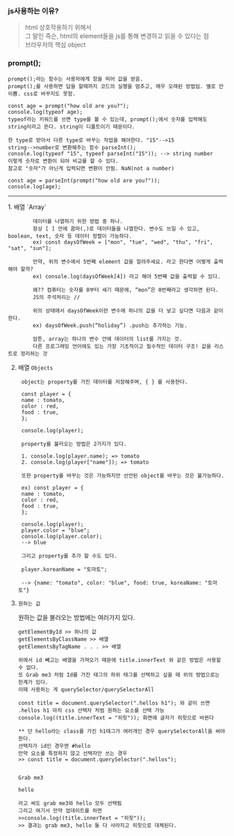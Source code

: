 ### js사용하는 이유?

 > html 상호작용하기 위해서 <br>
그 말인 즉슨, html의 element들을 js를 통해 변경하고 읽을 수 있다는 점 <br>
브라우저의 핵심 object 


### prompt();


    prompt();라는 함수는 사용자에게 창을 띄어 값을 받음.
    prompt();를 사용하면 답을 할때까지 코드의 실행을 멈추고, 매우 오래된 방법임. 별로 안이쁨. css로 바꾸지도 못함.

    const age = prompt("how old are you?");
    console.log(typeof age);
    typeof라는 키워드를 쓰면 type를 볼 수 있는데, prompt();에서 숫자를 입력해도 string이라고 뜬다. string이 디폴트이기 때문이다.

    한 type로 받아서 다른 type로 바꾸는 작업을 해야한다. "15"-->15
    string-->number로 변환해주는 함수 parseInt();
    console.log(typeof "15", typeof parseInt("15")); --> string number
    이렇게 숫자로 변환이 되야 비교를 할 수 있다.
    참고로 "숫자"가 아닌게 입력되면 변환이 안됨. NaN(not a number)

    const age = parseInt(prompt("how old are you?"));
    console.log(age);


<hr>
1. 배열 `Array`


    
            데이터를 나열하기 위한 방법 중 하나.
            항상 [ ] 안에 콤마(,)로 데이터들을 나열한다. 변수도 쓰일 수 있고, boolean, text, 숫자 등 데이터 정렬이 가능하다.
            ex) const daysOfWeek = ["mon", "tue", "wed", "thu", "fri", "sat", "sun"];

            만약, 위의 변수에서 5번째 element 값을 알려주세요. 라고 한다면 어떻게 출력해야 할까?
            ex) console.log(daysOfWeek[4]) 라고 해야 5번째 값을 출력할 수 있다.

            왜?? 컴퓨터는 숫자를 0부터 세기 때문에, “mon”은 0번째라고 생각하면 된다.
            JS의 주석처리는 //

            위의 상태에서 daysOfWeek이란 변수에 하나의 값을 더 넣고 싶다면 다음과 같이한다.
            ex) daysOfWeek.push(“holiday”) .push는 추가하는 기능.

            암튼, array는 하나의 변수 안에 데이터의 list를 가지는 것. 
            다른 프로그래밍 언어에도 있는 가장 기초적이고 필수적인 데이터 구조! 값을 리스트로 정리하는 것

2. 배열 `Objects`

        object는 property를 가진 데이터를 저장해주며, { } 를 사용한다.

        const player = {
        name : tomato,
        color : red,
        food : true,
        };

        console.log(player);

        property를 불러오는 방법은 2가지가 있다.

        1. console.log(player.name); => tomato
        2. console.log(player["name"]); => tomato

        또한 property를 바꾸는 것은 가능하지만 선언된 object를 바꾸는 것은 불가능하다.

        ex) const player = {
        name : tomato,
        color : red,
        food : true,
        };

        console.log(player);
        player.color = "blue";
        console.log(player.color);
        --> blue

        그리고 property를 추가 할 수도 있다.

        player.koreanName = "토마토";

        --> {name: "tomato", color: "blue", food: true, koreaName: "토마토"}
      
      
 3. `원하는 값`

       원하는 값을 불러오는 방법에는 여러가지 있다.

        getElementById >> 하나의 값
        getElementsByClassName >> 배열
        getElementsByTagName . . . >> 배열

        위에서 id 빼고는 배열을 가져오기 때문에 title.innerText 와 같은 방법은 사용할 수 없다.
        또 Grab me3 처럼 Id를 가진 태그의 하위 태그를 선택하고 싶을 때 위의 방법으로는 한계가 있다.
        이때 사용하는 게 querySelector/querySelectorAll

        const title = document.querySelector(".hellos h1"); 와 같이 쓰면
        .hellos h1 마치 css 선택자 처럼 원하는 요소를 선택 가능
        console.log((title.innerText = "히힛")); 화면에 글자가 히힛으로 바뀐다

        ** 단 hello라는 class를 가진 h1태그가 여러개인 경우 querySelectorAll을 써야 한다.
        선택자가 id인 경우엔 #hello
        만약 요소를 특정하지 않고 선택자만 쓰는 경우
        >> const title = document.querySelector(".hellos");


        Grab me3

        hello

        라고 써도 grab me3와 hello 모두 선택됨
        그리고 여기서 만약 업데이트를 하면
        >>console.log((title.innerText = "히힛"));
        >> 결과는 grab me3, hello 둘 다 사라지고 히힛으로 대체된다.
